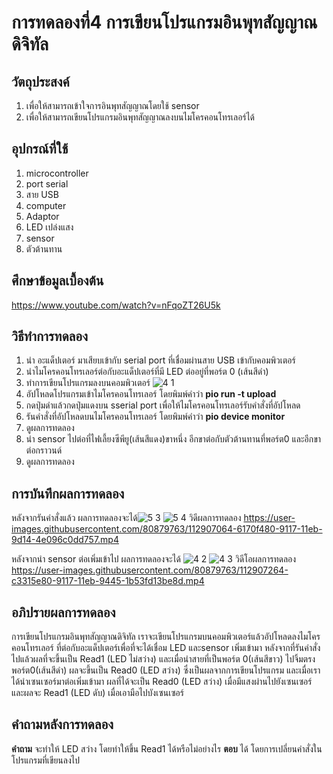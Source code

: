 # การทดลองที่4 การเขียนโปรแกรมอินพุทสัญญาณดิจิทัล

## วัตถุประสงค์
1. เพื่อให้สามารถเข้าใจการอินพุทสัญญาณโดยใช้ sensor
2. เพื่อให้สามารถเขียนโปรแกรมอินพุทสัญญาณลงบนไมโครคอนโทรเลอร์ได้

## อุปกรณ์ที่ใช้
1. microcontroller
2. port serial
3. สาย USB
4. computer 
5. Adaptor
6. LED เปล่งแสง
7. sensor
8. ตัวต้านทาน

## ศึกษาข้อมูลเบื้องต้น
https://www.youtube.com/watch?v=nFqoZT26U5k

## วิธีทำการทดลอง
1. นำ อะแด็ปเตอร์ มาเสียบเข้ากับ serial port ที่เชื่อมผ่านสาย USB เข้ากับคอมพิวเตอร์
2. นำไมโครคอนโทรเลอร์ต่อกับอะแด็ปเตอร์ที่มี LED ต่ออยู่ที่พอร์ต 0 (เส้นสีดำ)
3. ทำการเขียนโปรแกรมลงบนคอมพิวเตอร์ ![4 1](https://user-images.githubusercontent.com/80879763/112906561-8f096e00-9116-11eb-902b-fc5bc84477e3.png)
4. อัปโหลดโปรแกรมเข้าไมโครคอนโทรเลอร์ โดยพิมพ์คำว่า **pio run -t upload**
5. กดปุ่มดำแล้วกดปุ่มแดงบน sserial port เพื่อให้ไมโครคอนโทรเลอร์รับคำสั่งที่อัปโหลด
6. รันคำสั่งที่อัปโหลดบนไมโครคอนโทรเลอร์ โดยพิมพ์คำว่า **pio device monitor**
7. ดูผลการทดลอง
8. นำ sensor ไปต่อที่ไฟเลี้ยงซีพียู(เส้นสีแดง)ขาหนึ่ง อีกขาต่อกับตัวต้านทานที่พอร์ต0 และอีกขาต่อกราวนด์
9. ดูผลการทดลอง

## การบันทึกผลการทดลอง
หลังจากรันคำสั่งแล้ว ผลการทดลองจะได้![5 3](https://user-images.githubusercontent.com/80879763/112907201-a8f78080-9117-11eb-9f87-60edeb2affd2.png)
![5 4](https://user-images.githubusercontent.com/80879763/112907214-af85f800-9117-11eb-9bf3-e07c9469f9d8.png)
วิดีผลการทดลอง 
https://user-images.githubusercontent.com/80879763/112907064-6170f480-9117-11eb-9d14-4e096c0dd757.mp4

หลังจากนำ sensor ต่อเพิ่มเข้าไป ผลการทดลองจะได้ ![4 2](https://user-images.githubusercontent.com/80879763/112907145-90876600-9117-11eb-997b-d6c0426e02b0.png)
![4 3](https://user-images.githubusercontent.com/80879763/112907173-9b41fb00-9117-11eb-93e4-d9c24532c477.png)
วิดีโอผลการทดลอง
https://user-images.githubusercontent.com/80879763/112907264-c3315e80-9117-11eb-9445-1b53fd13be8d.mp4

## อภิปรายผลการทดลอง
การเขียนโปรแกรมอินพุทสัญญาณดิจิทัล เราจะเขียนโปรแกรมบนคอมพิวเตอร์แล้วอัปโหลดลงไมโครคอนโทรเลอร์ ที่ต่อกับอะแด็ปเตอร์เพื่อที่จะได้เชื่อม LED และsensor เพิ่มเข้ามา
หลังจากที่รันคำสั่งไปแล้วผลที่จะขึ้นเป็น Read1 (LED ไม่สว่าง) และเมื่อนำสายที่เป็นพอร์ต 0(เส้นสีขาว) ไปจิ้มตรงพอร์ต0(เส้นสีดำ) ผลจะขึ้นเป็น Read0 (LED สว่าง) ซึ่งเป็นผลจากการเขียนโปรแกรม
และเมื่อเราได้นำเซนเซอร์มาต่อเพิ่มเข้ามา ผลที่ได้จะเป็น Read0 (LED สว่าง) เมื่อมีแสงผ่านไปยังเซนเซอร์ และผลจะ Read1 (LED ดับ) เมื่อเอามือไปบังเซนเซอร์

## คำถามหลังการทดลอง
**คำถาม** จะทำให้ LED สว่าง โดยทำให้ขึ้น Read1 ได้หรือไม่อย่างไร
**ตอบ** ได้ โดยการเปลี่ยนคำสั่งในโปรแกรมที่เขียนลงไป








